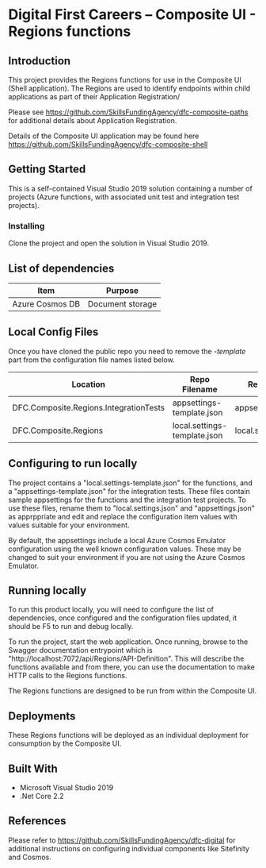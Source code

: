 # Digital First Careers – Composite UI - Regions functions

## Introduction

This project provides the Regions functions for use in the Composite UI (Shell application). The Regions are used to identify endpoints within child applications as part of their Application Registration/

Please see https://github.com/SkillsFundingAgency/dfc-composite-paths for additional details about Application Registration.

Details of the Composite UI application may be found here https://github.com/SkillsFundingAgency/dfc-composite-shell

## Getting Started

This is a self-contained Visual Studio 2019 solution containing a number of projects (Azure functions, with associated unit test and integration test projects).

### Installing

Clone the project and open the solution in Visual Studio 2019.

## List of dependencies

|Item	|Purpose|
|-------|-------|
|Azure Cosmos DB | Document storage |

## Local Config Files

Once you have cloned the public repo you need to remove the <i>-template</i> part from the configuration file names listed below.

| Location | Repo Filename | Rename to |
|-------|-------|-------|
| DFC.Composite.Regions.IntegrationTests | appsettings-template.json | appsettings.json |
| DFC.Composite.Regions | local.settings-template.json | local.settings.json |

## Configuring to run locally

The project contains a "local.settings-template.json" for the functions, and a "appsettings-template.json" for the integration tests. These files contain sample appsettings for the functions and the integration test projects. To use these files, rename them to "local.settings.json" and "appsettings.json" as apprppriate and edit and replace the configuration item values with values suitable for your environment.

By default, the appsettings include a local Azure Cosmos Emulator configuration using the well known configuration values. These may be changed to suit your environment if you are not using the Azure Cosmos Emulator. 

## Running locally

To run this product locally, you will need to configure the list of dependencies, once configured and the configuration files updated, it should be F5 to run and debug locally.

To run the project, start the web application. Once running, browse to the Swagger documentation entrypoint which is  "http://localhost:7072/api/Regions/API-Definition". This will describe the functions available and from there, you can use the documentation to make HTTP calls to the Regions functions.

The Regions functions are designed to be run from within the Composite UI.

## Deployments

These Regions functions will be deployed as an individual deployment for consumption by the Composite UI.

## Built With

* Microsoft Visual Studio 2019
* .Net Core 2.2

## References

Please refer to https://github.com/SkillsFundingAgency/dfc-digital for additional instructions on configuring individual components like Sitefinity and Cosmos.
